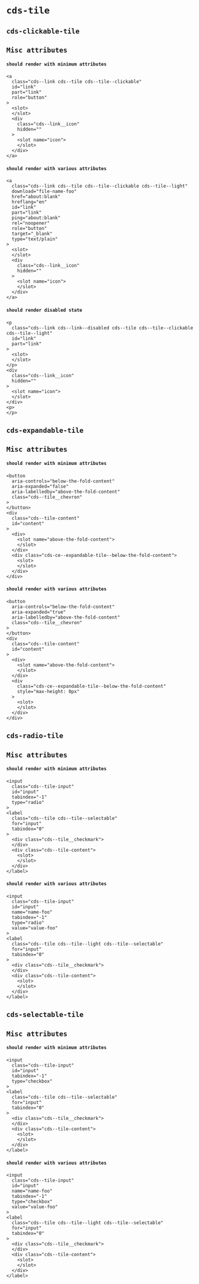# `cds-tile`

## `cds-clickable-tile`

## `Misc attributes`

#### `should render with minimum attributes`

```
<a
  class="cds--link cds--tile cds--tile--clickable"
  id="link"
  part="link"
  role="button"
>
  <slot>
  </slot>
  <div
    class="cds--link__icon"
    hidden=""
  >
    <slot name="icon">
    </slot>
  </div>
</a>

```

#### `should render with various attributes`

```
<a
  class="cds--link cds--tile cds--tile--clickable cds--tile--light"
  download="file-name-foo"
  href="about:blank"
  hreflang="en"
  id="link"
  part="link"
  ping="about:blank"
  rel="noopener"
  role="button"
  target="_blank"
  type="text/plain"
>
  <slot>
  </slot>
  <div
    class="cds--link__icon"
    hidden=""
  >
    <slot name="icon">
    </slot>
  </div>
</a>

```

#### `should render disabled state`

```
<p
  class="cds--link cds--link--disabled cds--tile cds--tile--clickable cds--tile--light"
  id="link"
  part="link"
>
  <slot>
  </slot>
</p>
<div
  class="cds--link__icon"
  hidden=""
>
  <slot name="icon">
  </slot>
</div>
<p>
</p>

```

## `cds-expandable-tile`

## `Misc attributes`

#### `should render with minimum attributes`

```
<button
  aria-controls="below-the-fold-content"
  aria-expanded="false"
  aria-labelledby="above-the-fold-content"
  class="cds--tile__chevron"
>
</button>
<div
  class="cds--tile-content"
  id="content"
>
  <div>
    <slot name="above-the-fold-content">
    </slot>
  </div>
  <div class="cds-ce--expandable-tile--below-the-fold-content">
    <slot>
    </slot>
  </div>
</div>

```

#### `should render with various attributes`

```
<button
  aria-controls="below-the-fold-content"
  aria-expanded="true"
  aria-labelledby="above-the-fold-content"
  class="cds--tile__chevron"
>
</button>
<div
  class="cds--tile-content"
  id="content"
>
  <div>
    <slot name="above-the-fold-content">
    </slot>
  </div>
  <div
    class="cds-ce--expandable-tile--below-the-fold-content"
    style="max-height: 0px"
  >
    <slot>
    </slot>
  </div>
</div>

```

## `cds-radio-tile`

## `Misc attributes`

#### `should render with minimum attributes`

```
<input
  class="cds--tile-input"
  id="input"
  tabindex="-1"
  type="radio"
>
<label
  class="cds--tile cds--tile--selectable"
  for="input"
  tabindex="0"
>
  <div class="cds--tile__checkmark">
  </div>
  <div class="cds--tile-content">
    <slot>
    </slot>
  </div>
</label>

```

#### `should render with various attributes`

```
<input
  class="cds--tile-input"
  id="input"
  name="name-foo"
  tabindex="-1"
  type="radio"
  value="value-foo"
>
<label
  class="cds--tile cds--tile--light cds--tile--selectable"
  for="input"
  tabindex="0"
>
  <div class="cds--tile__checkmark">
  </div>
  <div class="cds--tile-content">
    <slot>
    </slot>
  </div>
</label>

```

## `cds-selectable-tile`

## `Misc attributes`

#### `should render with minimum attributes`

```
<input
  class="cds--tile-input"
  id="input"
  tabindex="-1"
  type="checkbox"
>
<label
  class="cds--tile cds--tile--selectable"
  for="input"
  tabindex="0"
>
  <div class="cds--tile__checkmark">
  </div>
  <div class="cds--tile-content">
    <slot>
    </slot>
  </div>
</label>

```

#### `should render with various attributes`

```
<input
  class="cds--tile-input"
  id="input"
  name="name-foo"
  tabindex="-1"
  type="checkbox"
  value="value-foo"
>
<label
  class="cds--tile cds--tile--light cds--tile--selectable"
  for="input"
  tabindex="0"
>
  <div class="cds--tile__checkmark">
  </div>
  <div class="cds--tile-content">
    <slot>
    </slot>
  </div>
</label>

```
